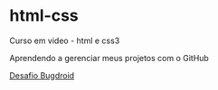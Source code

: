 # html-css
 Curso em video - html e css3

 Aprendendo a gerenciar meus projetos com o GitHub

 <a href="https://maiconalexandre.github.io/html-css/desafios/desafio010/index.html">Desafio Bugdroid</a>

